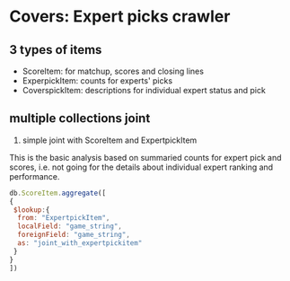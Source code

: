 # Covers: Expert picks crawler

## 3 types of items

- ScoreItem: for matchup, scores and closing lines
- ExperpickItem: counts for experts' picks
- CoverspickItem: descriptions for individual expert status and pick

## multiple collections joint

1. simple joint with ScoreItem and ExpertpickItem

This is the basic analysis based on summaried counts for expert pick and scores, i.e. not going for the details about individual expert ranking and performance.

``` javascript
db.ScoreItem.aggregate([
{
 $lookup:{
  from: "ExpertpickItem",
  localField: "game_string",
  foreignField: "game_string",
  as: "joint_with_expertpickitem"
 }
}
])

```
